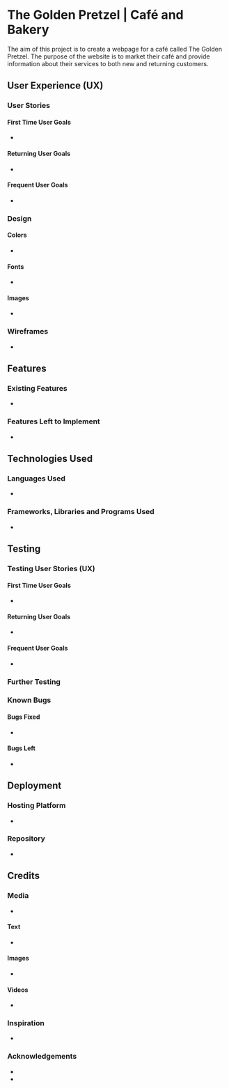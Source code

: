 # The Golden Pretzel | Café and Bakery

The aim of this project is to create a webpage for a café called The Golden Pretzel. The purpose of the website is to market
their café and provide information about their services to both new and returning customers.

## User Experience (UX)

### User Stories

#### First Time User Goals
-

#### Returning User Goals
-

#### Frequent User Goals
-

### Design

#### Colors
-

#### Fonts
-

#### Images
-

### Wireframes
-

## Features

### Existing Features
-

### Features Left to Implement
-

## Technologies Used

### Languages Used
-

### Frameworks, Libraries and Programs Used
-

## Testing

### Testing User Stories (UX)

#### First Time User Goals
-

#### Returning User Goals
-

#### Frequent User Goals
-

### Further Testing

### Known Bugs

#### Bugs Fixed
-

#### Bugs Left
-

## Deployment

### Hosting Platform
-

### Repository
-

## Credits

### Media
-

#### Text
-

#### Images
-

#### Videos
-

### Inspiration
-

### Acknowledgements
-
-